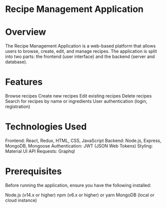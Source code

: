 # Recipe Management Application
# Overview
The Recipe Management Application is a web-based platform that allows users to browse, create, edit, and manage recipes. The application is split into two parts: the frontend (user interface) and the backend (server and database).

# Features
Browse recipes
Create new recipes
Edit existing recipes
Delete recipes
Search for recipes by name or ingredients
User authentication (login, registration)

# Technologies Used
Frontend: React, Redux, HTML, CSS, JavaScript
Backend: Node.js, Express, MongoDB, Mongoose
Authentication: JWT (JSON Web Tokens)
Styling: Material UI
API Requests: Graphql

# Prerequisites
Before running the application, ensure you have the following installed:

Node.js (v14.x or higher)
npm (v6.x or higher) or yarn
MongoDB (local or cloud instance)
